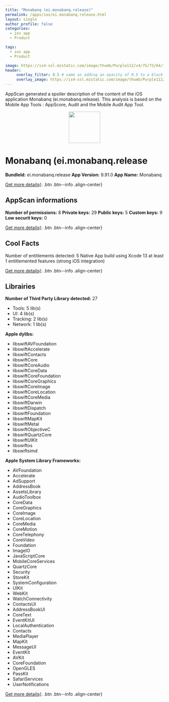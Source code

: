 ```yaml
---
title: "Monabanq (ei.monabanq.release)"
permalink: /apps/ios/ei.monabanq.release.html
layout: single
author_profile: false
categories: 
  - ios app 
  - Product 

tags: 
  - ios app 
  - Product 

image: https://is4-ssl.mzstatic.com/image/thumb/Purple112/v4/75/73/64/757364ea-0478-effb-e584-84413d1e8489/AppIcon-Monabanq-0-0-1x_U007emarketing-0-0-0-5-0-0-sRGB-0-0-0-GLES2_U002c0-512MB-85-220-0-0.png/512x512bb.jpg
header: 
     overlay_filter: 0.5 # same as adding an opacity of 0.5 to a black background
     overlay_image: https://is4-ssl.mzstatic.com/image/thumb/Purple112/v4/75/73/64/757364ea-0478-effb-e584-84413d1e8489/AppIcon-Monabanq-0-0-1x_U007emarketing-0-0-0-5-0-0-sRGB-0-0-0-GLES2_U002c0-512MB-85-220-0-0.png/512x512bb.jpg
---
```

AppScan generated a spoiler description of the content of the iOS application Monabanq (ei.monabanq.release). This analysis is based on the Mobile App Tools : AppScore, Audit and the Mobile Audit App Tool.

  
  
<div style="text-align: center;"><img src="https://is4-ssl.mzstatic.com/image/thumb/Purple112/v4/75/73/64/757364ea-0478-effb-e584-84413d1e8489/AppIcon-Monabanq-0-0-1x_U007emarketing-0-0-0-5-0-0-sRGB-0-0-0-GLES2_U002c0-512MB-85-220-0-0.png/512x512bb.jpg" width="100" height="100"></div>  
  
# Monabanq (ei.monabanq.release

**BundleId:** ei.monabanq.release
**App Version:** 9.91.0
**App Name:** Monabanq


[Get more details](/pricing.html){: .btn .btn--info .align-center}  
  
## AppScan informations 

**Number of permissions:** 8
**Private keys:** 29
**Public keys:** 5
**Custom keys:** 9
**Low securit keys:** 0
  
[Get more details](/pricing.html){: .btn .btn--info .align-center}

## Cool Facts

Number of entitlements detected: 5
Native App
build using Xcode 13
at least 1 entitlemented features (strong iOS integration)
  
[Get more details](/pricing.html){: .btn .btn--info .align-center}

## Librairies 
**Number of Third Party Library detected:** 27
- Tools: 5 lib(s)
- UI: 4 lib(s)
- Tracking: 2 lib(s)
- Network: 1 lib(s)

**Apple dylibs:**
- libswiftAVFoundation
- libswiftAccelerate
- libswiftContacts
- libswiftCore
- libswiftCoreAudio
- libswiftCoreData
- libswiftCoreFoundation
- libswiftCoreGraphics
- libswiftCoreImage
- libswiftCoreLocation
- libswiftCoreMedia
- libswiftDarwin
- libswiftDispatch
- libswiftFoundation
- libswiftMapKit
- libswiftMetal
- libswiftObjectiveC
- libswiftQuartzCore
- libswiftUIKit
- libswiftos
- libswiftsimd


**Apple System Library Frameworks:**
- AVFoundation
- Accelerate
- AdSupport
- AddressBook
- AssetsLibrary
- AudioToolbox
- CoreData
- CoreGraphics
- CoreImage
- CoreLocation
- CoreMedia
- CoreMotion
- CoreTelephony
- CoreVideo
- Foundation
- ImageIO
- JavaScriptCore
- MobileCoreServices
- QuartzCore
- Security
- StoreKit
- SystemConfiguration
- UIKit
- WebKit
- WatchConnectivity
- ContactsUI
- AddressBookUI
- CoreText
- EventKitUI
- LocalAuthentication
- Contacts
- MediaPlayer
- MapKit
- MessageUI
- EventKit
- AVKit
- CoreFoundation
- OpenGLES
- PassKit
- SafariServices
- UserNotifications


  
[Get more details](/pricing.html){: .btn .btn--info .align-center}

